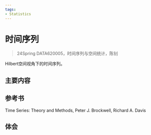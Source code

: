 ```yaml
---
tags:
- Statistics
---
```


# 时间序列
> 24Spring DATA620005，时间序列与空间统计，陈钊

Hilbert空间视角下的时间序列。

## 主要内容

## 参考书
Time Series: Theory and Methods, Peter J. Brockwell, Richard A. Davis

## 体会